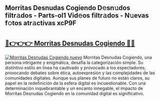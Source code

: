 ## Morritas Desnudas Cogiendo D𝚎sn𝚞dos filtr𝚊dos - Parts-oI1 Vid𝚎os filtr𝚊dos - N𝚞evas f𝚘tos atr𝚊ctivas xcP9F

# <h2><a href="http://mbcr41n.tromn.icu/?c=Morritas+Desnudas+Cogiendo">🔗👉👉👉 Morritas Desnudas Cogiendo 🔗🔗</a></h2>

[![Morritas Desnudas Cogiendo nuevo](https://i.imgur.com/pEAQMta.gif)](http://mbcr41n.tromn.icu/?c=Morritas+Desnudas+Cogiendo)
Morritas Desnudas Cogiendo, una persona intrigante y enigmática, desafía la categorización simple. Su distintivo estilo en línea ha cautivado y provocado a los espectadores, provocando debates sobre ética, autoexpresión y las complejidades de las comunidades digitales. Aunque sus planes de futuro no están claros, su papel en la redefinición de la esfera digital es incuestionable. Con una determinación inquebrantable y un encanto innegable, el impacto de Morritas Desnudas Cogiendo en la comunidad digital es significativo.
